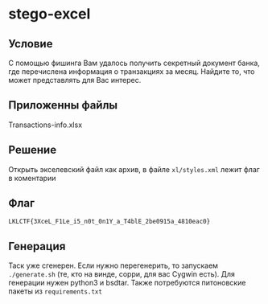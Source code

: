 # stego-excel

## Условие
С помощью фишинга Вам удалось получить секретный документ банка, где перечислена информация о транзакциях за месяц. Найдите то, что может представлять для Вас интерес.

## Приложенны файлы
Transactions-info.xlsx

## Решение
Открыть экселевский файл как архив, в файле `xl/styles.xml` лежит флаг в коментарии

## Флаг
`LKLCTF{3XceL_F1Le_i5_n0t_0n1Y_a_T4blE_2be0915a_4810eac0}`

## Генерация
Таск уже сгенерен. Если нужно перегенерить, то запускаем `./generate.sh` (те, кто на винде, сорри,
для вас Cygwin есть). Для генерации нужен python3 и bsdtar. Также потребуются питоновские пакеты
из `requirements.txt`
